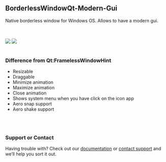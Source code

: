 ## BorderlessWindowQt-Modern-Gui
Native borderless window for Windows OS. Allows to have a modern gui.

<br />
<br />
<img src="https://github.com/Moussa-Ball/BorderlessWindowQt-Modern-Gui/blob/master/window1.png" data-canonical-src="https://github.com/Moussa-Ball/BorderlessWindowQt-Modern-Gui/blob/master/window1.png" />
<img src="https://github.com/Moussa-Ball/BorderlessWindowQt-Modern-Gui/blob/master/window2.png" data-canonical-src="https://github.com/Moussa-Ball/BorderlessWindowQt-Modern-Gui/blob/master/window2.png" />
<br />
<br />

### Difference from Qt:FramelessWindowHint
* Resizable
* Draggable
* Minimize animation
* Maximize animation
* Close animation
* Shows system menu when you have click on the icon app
* Aero snap support
* Aero shake support
<br />
<br />

### Support or Contact

Having trouble with? Check out our [documentation](https://help.github.com/categories/github-pages-basics/) or [contact support](https://github.com/contact) and we’ll help you sort it out.
